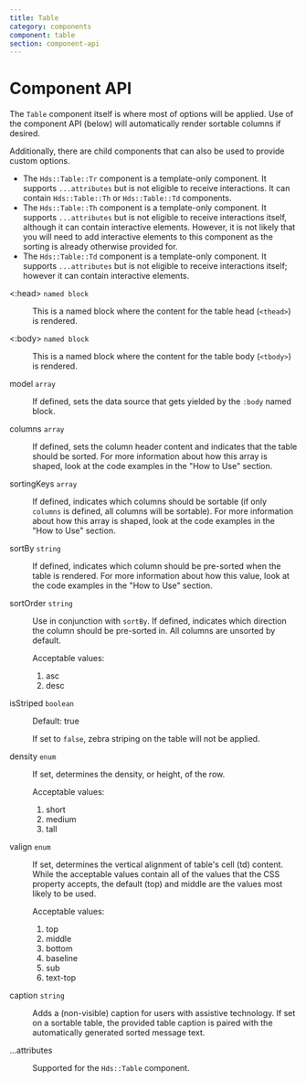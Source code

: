 ```yaml
---
title: Table
category: components
component: table
section: component-api
---
```


# Component API

<section>
<p class="dummy-paragraph" id="component-api-table">
    The
    <code class="dummy-code">Table</code>
    component itself is where most of options will be applied. Use of the component API (below) will automatically
    render sortable columns if desired.
  </p>
  <p class="dummy-paragraph">
    Additionally, there are child components that can also be used to provide custom options.
    <ul>
      <li class="dummy-paragraph">
        The
        <code class="dummy-code">Hds::Table::Tr</code>
        component is a template-only component. It supports
        <code class="dummy-code">...attributes</code>
        but is not eligible to receive interactions. It can contain
        <code class="dummy-code">Hds::Table::Th</code>
        or
        <code class="dummy-code">Hds::Table::Td</code>
        components.
      </li>
      <li class="dummy-paragraph">
        The
        <code class="dummy-code">Hds::Table::Th</code>
        component is a template-only component. It supports
        <code class="dummy-code">...attributes</code>
        but is not eligible to receive interactions itself, although it can contain interactive elements. However, it is
        not likely that you will need to add interactive elements to this component as the sorting is already otherwise
        provided for.
      </li>
      <li class="dummy-paragraph">
        The
        <code class="dummy-code">Hds::Table::Td</code>
        component is a template-only component. It supports
        <code class="dummy-code">...attributes</code>
        but is not eligible to receive interactions itself; however it can contain interactive elements.
      </li>
    </ul>
  </p>
  <dl class="dummy-component-props" aria-labelledby="component-api-table">
    <dt>&lt;:head&gt; <code>named block</code></dt>
    <dd>
      <p>This is a named block where the content for the table head (<code>&lt;thead&gt;</code>) is rendered.</p>
    </dd>
    <dt>&lt;:body&gt; <code>named block</code></dt>
    <dd>
      <p>This is a named block where the content for the table body (<code>&lt;tbody&gt;</code>) is rendered.</p>
    </dd>
    <dt>model <code>array</code></dt>
    <dd><p>If defined, sets the data source that gets yielded by the
        <code class="dummy-code">:body</code>
        named block.</p></dd>
    <dt>columns <code>array</code></dt>
    <dd><p>If defined, sets the column header content and indicates that the table should be sorted. For more
        information about how this array is shaped, look at the code examples in the "How to Use" section.</p></dd>
    <dt>sortingKeys <code>array</code></dt>
    <dd><p>If defined, indicates which columns should be sortable (if only
        <code class="dummy-code">columns</code>
        is defined, all columns will be sortable). For more information about how this array is shaped, look at the code
        examples in the "How to Use" section.</p></dd>
    <dt>sortBy <code>string</code></dt>
    <dd><p>If defined, indicates which column should be pre-sorted when the table is rendered. For more information
        about how this value, look at the code examples in the "How to Use" section.</p></dd>
    <dt>sortOrder <code>string</code></dt>
    <dd>
      <p>Use in conjunction with
        <code class="dummy-code">sortBy</code>. If defined, indicates which direction the column should be pre-sorted
        in. All columns are unsorted by default.</p>
      <p>Acceptable values:</p>
      <ol>
        <li class="default">asc</li>
        <li>desc</li>
      </ol>
    </dd>
    <dt>isStriped <code>boolean</code></dt>
    <dd>
      <p>Default: <span class="default">true</span></p>
      <p>If set to <code class="dummy-code">false</code>, zebra striping on the table will not be applied.</p>
    </dd>
    <dt>density <code>enum</code></dt>
    <dd>
      <p>If set, determines the density, or height, of the row.</p>
      <p>Acceptable values:</p>
      <ol>
        <li>short</li>
        <li class="default">medium</li>
        <li>tall</li>
      </ol>
    </dd>
    <dt>valign <code>enum</code></dt>
    <dd>
      <p>If set, determines the vertical alignment of table's cell (td) content. While the acceptable values contain all
        of the values that the CSS property accepts, the default (top) and middle are the values most likely to be used.</p>
      <p>Acceptable values:</p>
      <ol>
        <li class="default">top</li>
        <li>middle</li>
        <li>bottom</li>
        <li>baseline</li>
        <li>sub</li>
        <li>text-top</li>
      </ol>
    </dd>
    <dt>caption <code>string</code></dt>
    <dd><p>Adds a (non-visible) caption for users with assistive technology. If set on a sortable table, the provided
        table caption is paired with the automatically generated sorted message text.</p></dd>
    <dt>...attributes</dt>
    <dd><p>Supported for the <code class="dummy-code">Hds::Table</code> component.</p></dd>
  </dl>
</section>
